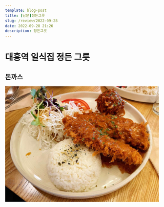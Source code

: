 ```yaml
---
template: blog-post
title: [남문]정든그릇
slug: /review/2022-09-28
date: 2022-09-28 21:26
description: 정든그릇 
---
```

# 대흥역 일식집 정든 그릇 

## 돈까스
![](images/20221001191904.png)  

